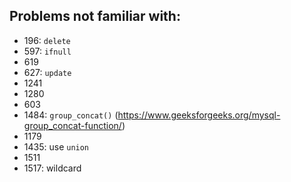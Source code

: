 ## Problems not familiar with:
- 196: ```delete```
- 597: ```ifnull```
- 619 
- 627: ```update```
- 1241
- 1280
- 603
- 1484: ```group_concat()``` (https://www.geeksforgeeks.org/mysql-group_concat-function/)
- 1179
- 1435: use ```union```
- 1511
- 1517: wildcard 

